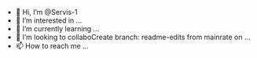- 👋 Hi, I’m @Servis-1
- 👀 I’m interested in ...
- 🌱 I’m currently learning ...
- 💞️ I’m looking to collaboCreate branch: readme-edits from mainrate on ...
- 📫 How to reach me ...

<!---
Servis-1/Servis-1 is a ✨ special ✨ repository because its `README.md` (this file) appears on your GitHub profile.
You can click the Preview link to take a look at your changes.
--->
